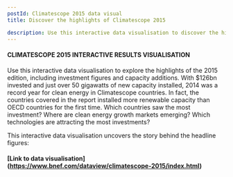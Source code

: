 ```yaml
---
postId: Climatescope 2015 data visual
title: Discover the highlights of Climatescope 2015

description: Use this interactive data visualisation to discover the highlights of the 2015 edition. 
---
```


#### CLIMATESCOPE 2015 INTERACTIVE RESULTS VISUALISATION
Use this interactive data visualisation to explore the highlights of the 2015 edition, including investment figures and capacity additions. 
With $126bn invested and just over 50 gigawatts of new capacity installed, 2014 was a record year for clean energy in Climatescope countries. In fact, the countries covered in the report installed more renewable capacity than OECD countries for the first time. Which countries saw the most investment? Where are clean energy growth markets emerging? Which technologies are attracting the most investments?   

This interactive data visualisation uncovers the story behind the headline figures: 
#### [Link to data visualisation] (https://www.bnef.com/dataview/climatescope-2015/index.html)
